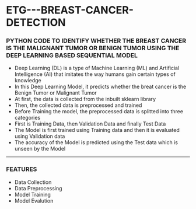 # ETG---BREAST-CANCER-DETECTION

### PYTHON CODE TO IDENTIFY WHETHER THE BREAST CANCER IS THE MALIGNANT TUMOR OR BENIGN TUMOR USING THE DEEP LEARNING BASED SEQUENTIAL MODEL

- Deep Learning (DL) is a type of Machine Learning (ML) and Artificial Intelligence (AI) that imitates the way humans gain certain types of knowledge
- In this Deep Learning Model, it predicts whether the breat cancer is the Benign Tumor or Malignant Tumor
- At first, the data is collected from the inbuilt sklearn library
- Then, the collected data is preprocessed and trained
- Before Training the model, the preprocessed data is splitted into three categories
- First is Training Data, then Validation Data and finally Test Data
- The Model is first trained using Training data and then it is evaluated using Validation data
- The accuracy of the Model is predicted using the Test data which is unseen by the Model

-----

### FEATURES

- Data Collection
- Data Preprocessing
- Model Training
- Model Evalution

